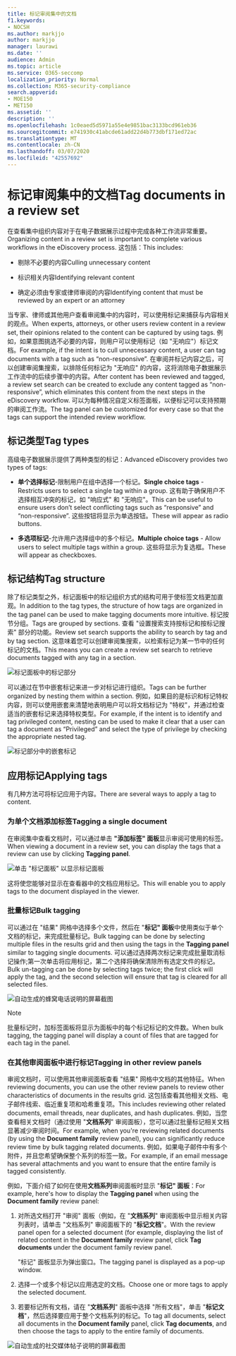 ```yaml
---
title: 标记审阅集中的文档
f1.keywords:
- NOCSH
ms.author: markjjo
author: markjjo
manager: laurawi
ms.date: ''
audience: Admin
ms.topic: article
ms.service: O365-seccomp
localization_priority: Normal
ms.collection: M365-security-compliance
search.appverid:
- MOE150
- MET150
ms.assetid: ''
description: ''
ms.openlocfilehash: 1c0eaed5d5971a55e4e9851bac3133bcd961eb36
ms.sourcegitcommit: e741930c41abcde61add22d4b773dbf171ed72ac
ms.translationtype: MT
ms.contentlocale: zh-CN
ms.lasthandoff: 03/07/2020
ms.locfileid: "42557692"
---
```

# <a name="tag-documents-in-a-review-set"></a><span data-ttu-id="4d96c-102">标记审阅集中的文档</span><span class="sxs-lookup"><span data-stu-id="4d96c-102">Tag documents in a review set</span></span>

<span data-ttu-id="4d96c-103">在查看集中组织内容对于在电子数据展示过程中完成各种工作流非常重要。</span><span class="sxs-lookup"><span data-stu-id="4d96c-103">Organizing content in a review set is important to complete various workflows in the eDiscovery process.</span></span> <span data-ttu-id="4d96c-104">这包括：</span><span class="sxs-lookup"><span data-stu-id="4d96c-104">This includes:</span></span>

- <span data-ttu-id="4d96c-105">剔除不必要的内容</span><span class="sxs-lookup"><span data-stu-id="4d96c-105">Culling unnecessary content</span></span>

- <span data-ttu-id="4d96c-106">标识相关内容</span><span class="sxs-lookup"><span data-stu-id="4d96c-106">Identifying relevant content</span></span>
 
- <span data-ttu-id="4d96c-107">确定必须由专家或律师审阅的内容</span><span class="sxs-lookup"><span data-stu-id="4d96c-107">Identifying content that must be reviewed by an expert or an attorney</span></span>

<span data-ttu-id="4d96c-108">当专家、律师或其他用户查看审阅集中的内容时，可以使用标记来捕获与内容相关的观点。</span><span class="sxs-lookup"><span data-stu-id="4d96c-108">When experts, attorneys, or other users review content in a review set, their opinions related to the content can be captured by using tags.</span></span> <span data-ttu-id="4d96c-109">例如，如果意图挑选不必要的内容，则用户可以使用标记（如 "无响应"）标记文档。</span><span class="sxs-lookup"><span data-stu-id="4d96c-109">For example, if the intent is to cull unnecessary content, a user can tag documents with a tag such as “non-responsive”.</span></span> <span data-ttu-id="4d96c-110">在审阅并标记内容之后，可以创建审阅集搜索，以排除任何标记为 "无响应" 的内容，这将消除电子数据展示工作流中的后续步骤中的内容。</span><span class="sxs-lookup"><span data-stu-id="4d96c-110">After content has been reviewed and tagged, a review set search can be created to exclude any content tagged as “non-responsive”, which eliminates this content from the next steps in the eDiscovery workflow.</span></span> <span data-ttu-id="4d96c-111">可以为每种情况自定义标签面板，以便标记可以支持预期的审阅工作流。</span><span class="sxs-lookup"><span data-stu-id="4d96c-111">The tag panel can be customized for every case so that the tags can support the intended review workflow.</span></span>

## <a name="tag-types"></a><span data-ttu-id="4d96c-112">标记类型</span><span class="sxs-lookup"><span data-stu-id="4d96c-112">Tag types</span></span>

<span data-ttu-id="4d96c-113">高级电子数据展示提供了两种类型的标记：</span><span class="sxs-lookup"><span data-stu-id="4d96c-113">Advanced eDiscovery provides two types of tags:</span></span>

- <span data-ttu-id="4d96c-114">**单个选择标记**-限制用户在组中选择一个标记。</span><span class="sxs-lookup"><span data-stu-id="4d96c-114">**Single choice tags** - Restricts users to select a single tag within a group.</span></span> <span data-ttu-id="4d96c-115">这有助于确保用户不选择相互冲突的标记，如 "响应式" 和 "无响应"。</span><span class="sxs-lookup"><span data-stu-id="4d96c-115">This can be useful to ensure users don’t select conflicting tags such as “responsive” and “non-responsive”.</span></span> <span data-ttu-id="4d96c-116">这些按钮将显示为单选按钮。</span><span class="sxs-lookup"><span data-stu-id="4d96c-116">These will appear as radio buttons.</span></span>

- <span data-ttu-id="4d96c-117">**多选项标记**-允许用户选择组中的多个标记。</span><span class="sxs-lookup"><span data-stu-id="4d96c-117">**Multiple choice tags** - Allow users to select multiple tags within a group.</span></span> <span data-ttu-id="4d96c-118">这些将显示为复选框。</span><span class="sxs-lookup"><span data-stu-id="4d96c-118">These will appear as checkboxes.</span></span>

## <a name="tag-structure"></a><span data-ttu-id="4d96c-119">标记结构</span><span class="sxs-lookup"><span data-stu-id="4d96c-119">Tag structure</span></span>

<span data-ttu-id="4d96c-120">除了标记类型之外，标记面板中的标记组织方式的结构可用于使标签文档更加直观。</span><span class="sxs-lookup"><span data-stu-id="4d96c-120">In addition to the tag types, the structure of how tags are organized in the tag panel can be used to make tagging documents more intuitive.</span></span> <span data-ttu-id="4d96c-121">标记按节分组。</span><span class="sxs-lookup"><span data-stu-id="4d96c-121">Tags are grouped by sections.</span></span> <span data-ttu-id="4d96c-122">查看 "设置搜索支持按标记和按标记搜索" 部分的功能。</span><span class="sxs-lookup"><span data-stu-id="4d96c-122">Review set search supports the ability to search by tag and by tag section.</span></span> <span data-ttu-id="4d96c-123">这意味着您可以创建审阅集搜索，以检索标记为某一节中的任何标记的文档。</span><span class="sxs-lookup"><span data-stu-id="4d96c-123">This means you can create a review set search to retrieve documents tagged with any tag in a section.</span></span>

![标记面板中的标记部分](../media/Tagtypes.png)

<span data-ttu-id="4d96c-125">可以通过在节中嵌套标记来进一步对标记进行组织。</span><span class="sxs-lookup"><span data-stu-id="4d96c-125">Tags can be further organized by nesting them within a section.</span></span> <span data-ttu-id="4d96c-126">例如，如果目的是标识和标记特权内容，则可以使用嵌套来清楚地表明用户可以将文档标记为 "特权"，并通过检查适当的嵌套标记来选择特权类型。</span><span class="sxs-lookup"><span data-stu-id="4d96c-126">For example, if the intent is to identify and tag privileged content, nesting can be used to make it clear that a user can tag a document as “Privileged” and select the type of privilege by checking the appropriate nested tag.</span></span>

![标记部分中的嵌套标记](../media/Nestingtags.png)

## <a name="applying-tags"></a><span data-ttu-id="4d96c-128">应用标记</span><span class="sxs-lookup"><span data-stu-id="4d96c-128">Applying tags</span></span>

<span data-ttu-id="4d96c-129">有几种方法可将标记应用于内容。</span><span class="sxs-lookup"><span data-stu-id="4d96c-129">There are several ways to apply a tag to content.</span></span>

### <a name="tagging-a-single-document"></a><span data-ttu-id="4d96c-130">为单个文档添加标签</span><span class="sxs-lookup"><span data-stu-id="4d96c-130">Tagging a single document</span></span>

<span data-ttu-id="4d96c-131">在审阅集中查看文档时，可以通过单击 **"添加标签" 面板**显示审阅可使用的标签。</span><span class="sxs-lookup"><span data-stu-id="4d96c-131">When viewing a document in a review set, you can display the tags that a review can use by clicking **Tagging panel**.</span></span>

![单击 "标记面板" 以显示标记面板](../media/Singledoctag.png)

<span data-ttu-id="4d96c-133">这将使您能够对显示在查看器中的文档应用标记。</span><span class="sxs-lookup"><span data-stu-id="4d96c-133">This will enable you to apply tags to the document displayed in the viewer.</span></span>

### <a name="bulk-tagging"></a><span data-ttu-id="4d96c-134">批量标记</span><span class="sxs-lookup"><span data-stu-id="4d96c-134">Bulk tagging</span></span>

<span data-ttu-id="4d96c-135">可以通过在 "结果" 网格中选择多个文件，然后在 "**标记" 面板**中使用类似于单个文档的标记，来完成批量标记。</span><span class="sxs-lookup"><span data-stu-id="4d96c-135">Bulk tagging can be done by selecting multiple files in the results grid and then using the tags in the **Tagging panel** similar to tagging single documents.</span></span> <span data-ttu-id="4d96c-136">可以通过选择两次标记来完成批量取消标记操作;第一次单击将应用标记，第二个选择将确保清除所有选定文件的标记。</span><span class="sxs-lookup"><span data-stu-id="4d96c-136">Bulk un-tagging can be done by selecting tags twice; the first click will apply the tag, and the second selection will ensure that tag is cleared for all selected files.</span></span>

![自动生成的蜂窝电话说明的屏幕截图](../media/Bulktag.png)

> [!NOTE]
> <span data-ttu-id="4d96c-138">批量标记时，加标签面板将显示为面板中的每个标记标记的文件数。</span><span class="sxs-lookup"><span data-stu-id="4d96c-138">When bulk tagging, the tagging panel will display a count of files that are tagged for each tag in the panel.</span></span>

### <a name="tagging-in-other-review-panels"></a><span data-ttu-id="4d96c-139">在其他审阅面板中进行标记</span><span class="sxs-lookup"><span data-stu-id="4d96c-139">Tagging in other review panels</span></span>

<span data-ttu-id="4d96c-140">审阅文档时，可以使用其他审阅面板查看 "结果" 网格中文档的其他特征。</span><span class="sxs-lookup"><span data-stu-id="4d96c-140">When reviewing documents, you can use the other review panels to review other characteristics of documents in the results grid.</span></span> <span data-ttu-id="4d96c-141">这包括查看其他相关文档、电子邮件线索、临近重复项和哈希重复项。</span><span class="sxs-lookup"><span data-stu-id="4d96c-141">This includes reviewing other related documents, email threads, near duplicates, and hash duplicates.</span></span> <span data-ttu-id="4d96c-142">例如，当您查看相关文档时（通过使用 "**文档系列**" 审阅面板），您可以通过批量标记相关文档显著减少审阅时间。</span><span class="sxs-lookup"><span data-stu-id="4d96c-142">For example, when you're reviewing related documents (by using the **Document family** review panel), you can significantly reduce review time by bulk tagging related documents.</span></span> <span data-ttu-id="4d96c-143">例如，如果电子邮件中有多个附件，并且您希望确保整个系列的标签一致。</span><span class="sxs-lookup"><span data-stu-id="4d96c-143">For example, if an email message has several attachments and you want to ensure that the entire family is tagged consistently.</span></span>

<span data-ttu-id="4d96c-144">例如，下面介绍了如何在使用**文档系列**审阅面板时显示 "**标记" 面板**：</span><span class="sxs-lookup"><span data-stu-id="4d96c-144">For example, here's how to display the **Tagging panel** when using the **Document family** review panel:</span></span>

1. <span data-ttu-id="4d96c-145">对所选文档打开 "审阅" 面板（例如，在 "**文档系列**" 审阅面板中显示相关内容列表时，请单击 "文档系列" 审阅面板下的 "**标记文档**"。</span><span class="sxs-lookup"><span data-stu-id="4d96c-145">With the review panel open for a selected document (for example, displaying the list of related content in the **Document family** review panel, click **Tag documents** under the document family review panel.</span></span>

   <span data-ttu-id="4d96c-146">"标记" 面板显示为弹出窗口。</span><span class="sxs-lookup"><span data-stu-id="4d96c-146">The tagging panel is displayed as a pop-up window.</span></span>

2. <span data-ttu-id="4d96c-147">选择一个或多个标记以应用选定的文档。</span><span class="sxs-lookup"><span data-stu-id="4d96c-147">Choose one or more tags to apply the selected document.</span></span> 

3. <span data-ttu-id="4d96c-148">若要标记所有文档，请在 "**文档系列**" 面板中选择 "所有文档"，单击 "**标记文档**"，然后选择要应用于整个文档系列的标记。</span><span class="sxs-lookup"><span data-stu-id="4d96c-148">To tag all documents, select all documents in the **Document family** panel, click **Tag documents**, and then choose the tags to apply to the entire family of documents.</span></span>

![自动生成的社交媒体帖子说明的屏幕截图](../media/Relatedtag.png)
